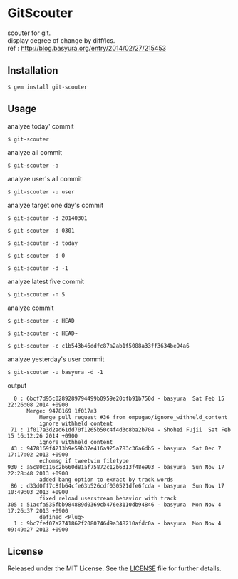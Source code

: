 # GitScouter

scouter for git.  
display degree of change by diff/lcs.  
ref : http://blog.basyura.org/entry/2014/02/27/215453

## Installation

    $ gem install git-scouter

## Usage

analyze today' commit

    $ git-scouter

analyze all commit

    $ git-scouter -a

analyze user's all commit

    $ git-scouter -u user

analyze target one day's commit

    $ git-scouter -d 20140301

    $ git-scouter -d 0301

    $ git-scouter -d today

    $ git-scouter -d 0

    $ git-scouter -d -1

analyze latest five commit 

    $ git-scouter -n 5

analyze commit

    $ git-scouter -c HEAD

    $ git-scouter -c HEAD~

    $ git-scouter -c c1b543b46ddfc87a2ab1f5088a33ff3634be94a6

analyze yesterday's user commit

    $ git-scouter -u basyura -d -1

output

      0 : 6bcf7d95c0289289794499b0959e20bfb91b750d - basyura  Sat Feb 15 22:26:08 2014 +0900
          Merge: 9478169 1f017a3
              Merge pull request #36 from ompugao/ignore_withheld_content
              ignore withheld content
     71 : 1f017a3d2ad61dd70f1265b50c4f4d3d8ba2b704 - Shohei Fujii  Sat Feb 15 16:12:26 2014 +0900
              ignore withheld content
     43 : 9478169f4213b9e59b37e416a925a783c36a6db5 - basyura  Sat Dec 7 17:17:02 2013 +0900
              echomsg if tweetvim filetype
    930 : a5c80c116c2b660d81af75872c12b6313f48e903 - basyura  Sun Nov 17 22:28:48 2013 +0900
              added bang option to exract by track words
     86 : d33d0ff7c8fb64cfe63b526cdf030521dfe6fcda - basyura  Sun Nov 17 10:49:03 2013 +0900
              fixed reload userstream behavior with track
    305 : 51acfa535fbb984889d0369cb476e3110db94846 - basyura  Mon Nov 4 17:26:37 2013 +0900
              defined <Plug>
      1 : 9bc7fef07a2741862f2080746d9a348210afdc0a - basyura  Mon Nov 4 09:49:27 2013 +0900

## License

Released under the MIT License.  See the [LICENSE][] file for further details.

[license]: LICENSE.txt
